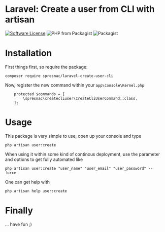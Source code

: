 # Laravel: Create a user from CLI with artisan

[![Software License](https://img.shields.io/badge/license-MIT-brightgreen.svg?style=flat-square)](LICENSE)
![PHP from Packagist](https://img.shields.io/packagist/php-v/spresnac/laravel-create-user-cli.svg)
![Packagist](https://img.shields.io/packagist/l/spresnac/laravel-create-user-cli.svg)

# Installation
First things first, so require the package:

```
composer require spresnac/laravel-create-user-cli
```

Now, register the new command within your ``app\Console\Kernel.php``
```
    protected $commands = [
        \spresnac\createcliuser\CreateCliUserCommand::class,
    ];
```

# Usage
This package is very simple to use, open up your console and type
```
php artisan user:create
```

When using it within some kind of continous deployment, use the parameter and options to get fully automated like
```
php artisan user:create "user_name" "user_email" "user_password" --force
```

One can get help with
```
php artisan help user:create
```

# Finally
... have fun ;)